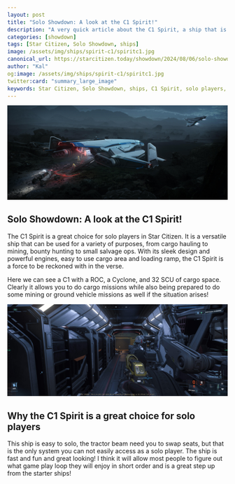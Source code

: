 ```yaml
---
layout: post
title: "Solo Showdown: A look at the C1 Spirit!"
description: "A very quick article about the C1 Spirit, a ship that is a great choice for solo players in Star Citizen!"
categories: [showdown]
tags: [Star Citizen, Solo Showdown, ships]
image: /assets/img/ships/spirit-c1/spiritc1.jpg
canonical_url: https://starcitizen.today/showdown/2024/08/06/solo-showdown-a-look-at-the-ct-spirit.html
author: "Kal"
og:image: /assets/img/ships/spirit-c1/spiritc1.jpg
twitter:card: "summary_large_image"
keywords: Star Citizen, Solo Showdown, ships, C1 Spirit, solo players, solo, C1 Spirit, C1, Spirit, Star Citizen, Review, overview, features, price, comparison, solo, solo players, solo, C1 Spirit, C1, Spirit, Star Citizen, Review, overview, features, price, comparison, suggestions, recommendations, 
---
```


![An image of a C1 Spirit class ship landed in a wasteland with miner and a mining rover leaving from back](/assets/img/ships/spirit-c1/spiritc1.jpg)

## Solo Showdown: A look at the C1 Spirit!

The C1 Spirit is a great choice for solo players in Star Citizen. It is a versatile ship that can be used for a variety of purposes, from cargo hauling to mining, bounty hunting to small salvage ops. With its sleek design and powerful engines, easy to use cargo area and loading ramp, the C1 Spirit is a force to be reckoned with in the verse.

Here we can see a C1 with a ROC, a Cyclone, and 32 SCU of cargo space. Clearly it allows you to do cargo missions while also being prepared to do some mining or ground vehicle missions as well if the situation arises! 

![An image of the cargo section of a C1 Spirit, it is loaded with 32 scu of cargo, a ROC, and a Cyclone!](/assets/img/ships/spirit-c1/3.24-cargohold-shots/C1-loaded-roc-cyclone-32scu.jpg)

## Why the C1 Spirit is a great choice for solo players

This ship is easy to solo, the tractor beam need you to swap seats, but that is the only system you can not easily access as a solo player.  The ship is fast and fun and great looking! I think it will allow most people to figure out what game play loop they will enjoy in short order and is a great step up from the starter ships!